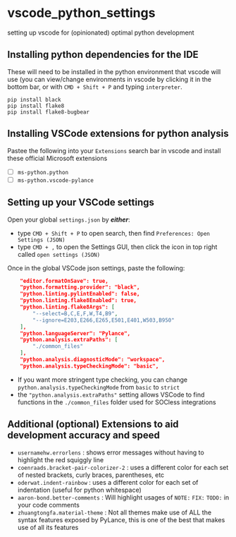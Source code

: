 # vscode_python_settings
setting up vscode for (opinionated) optimal python development

## Installing python dependencies for the IDE

These will need to be installed in the python environment that vscode will use (you can view/change environments in vscode by clicking it in the bottom bar, or with `CMD + Shift + P` and typing `interpreter`.

```shell
pip install black
pip install flake8
pip install flake8-bugbear
```

## Installing VSCode extensions for python analysis

Pastee the following into your `Extensions` search bar in vscode and install these official Microsoft extensions

- [ ] `ms-python.python`
- [ ] `ms-python.vscode-pylance`

## Setting up your VSCode settings

Open your global `settings.json` by **_either_**:
- type `CMD + Shift + P` to open search, then find `Preferences: Open Settings (JSON)` 
- type `CMD + ,` to open the Settings GUI, then click the icon in top right called `open settings (JSON)`

Once in the global VSCode json settings, paste the following:

```json
    "editor.formatOnSave": true,
    "python.formatting.provider": "black",
    "python.linting.pylintEnabled": false,
    "python.linting.flake8Enabled": true,
    "python.linting.flake8Args": [
        "--select=B,C,E,F,W,T4,B9",
        "--ignore=E203,E266,E265,E501,E401,W503,B950"
    ],
    "python.languageServer": "Pylance",
    "python.analysis.extraPaths": [
        "./common_files"
    ],
    "python.analysis.diagnosticMode": "workspace",
    "python.analysis.typeCheckingMode": "basic",
```

- If you want more stringent type checking, you can change `python.analysis.typeCheckingMode` from `basic` to `strict`
- the `"python.analysis.extraPaths"` setting allows VSCode to find functions in the `./common_files` folder used for SOCless integrations

## Additional (optional) Extensions to aid development accuracy and speed

- `usernamehw.errorlens` : shows error messages without having to highlight the red squiggly line
- `coenraads.bracket-pair-colorizer-2` : uses a different color for each set of nested brackets, curly braces, parentheses, etc
- `oderwat.indent-rainbow` : uses a different color for each set of indentation (useful for python whitespace) 
- `aaron-bond.better-comments` : Will highlight usages of `NOTE:` `FIX:` `TODO:` in your code comments
- `zhuangtongfa.material-theme` : Not all themes make use of ALL the syntax features exposed by PyLance, this is one of the best that makes use of all its features

